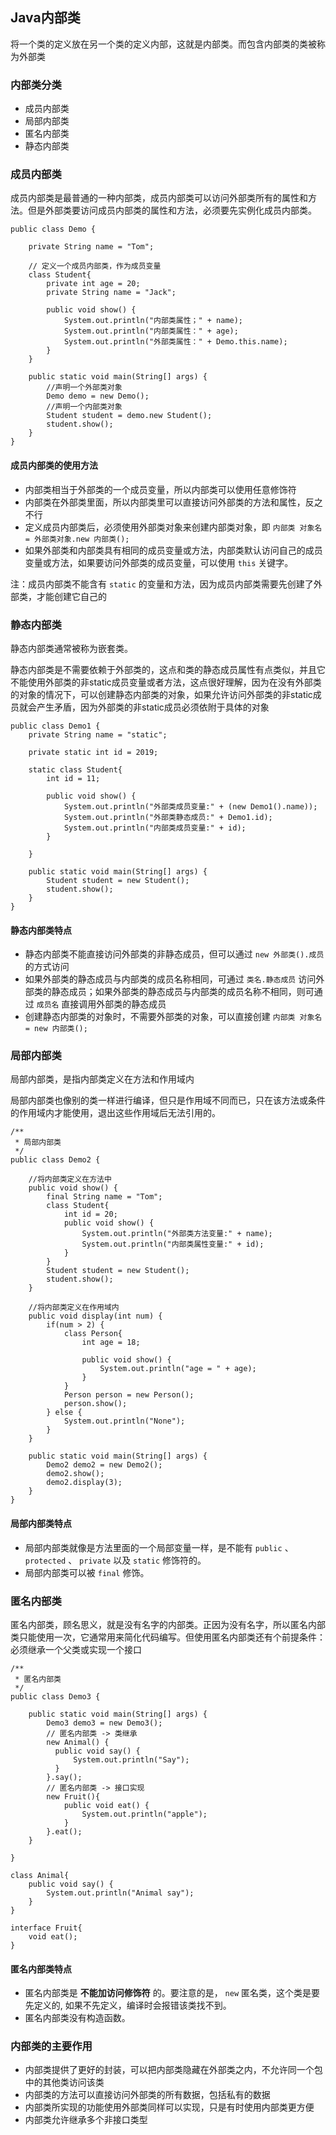 ## Java内部类

将一个类的定义放在另一个类的定义内部，这就是内部类。而包含内部类的类被称为外部类

### 内部类分类

- 成员内部类
- 局部内部类
- 匿名内部类
- 静态内部类

### 成员内部类

成员内部类是最普通的一种内部类，成员内部类可以访问外部类所有的属性和方法。但是外部类要访问成员内部类的属性和方法，必须要先实例化成员内部类。

```
public class Demo {

    private String name = "Tom";

    // 定义一个成员内部类，作为成员变量
    class Student{
        private int age = 20;
        private String name = "Jack";

        public void show() {
            System.out.println("内部类属性；" + name);
            System.out.println("内部类属性：" + age);
            System.out.println("外部类属性：" + Demo.this.name);
        }
    }

    public static void main(String[] args) {
        //声明一个外部类对象
        Demo demo = new Demo();
        //声明一个内部类对象
        Student student = demo.new Student();
        student.show();
    }
}
```

#### 成员内部类的使用方法

- 内部类相当于外部类的一个成员变量，所以内部类可以使用任意修饰符
- 内部类在外部类里面，所以内部类里可以直接访问外部类的方法和属性，反之不行
- 定义成员内部类后，必须使用外部类对象来创建内部类对象，即 `内部类 对象名 = 外部类对象.new 内部类();` 
- 如果外部类和内部类具有相同的成员变量或方法，内部类默认访问自己的成员变量或方法，如果要访问外部类的成员变量，可以使用 `this` 关键字。

注：成员内部类不能含有 `static` 的变量和方法，因为成员内部类需要先创建了外部类，才能创建它自己的

### 静态内部类

静态内部类通常被称为嵌套类。

静态内部类是不需要依赖于外部类的，这点和类的静态成员属性有点类似，并且它不能使用外部类的非static成员变量或者方法，这点很好理解，因为在没有外部类的对象的情况下，可以创建静态内部类的对象，如果允许访问外部类的非static成员就会产生矛盾，因为外部类的非static成员必须依附于具体的对象

```
public class Demo1 {
    private String name = "static";

    private static int id = 2019;

    static class Student{
        int id = 11;

        public void show() {
            System.out.println("外部类成员变量:" + (new Demo1().name));
            System.out.println("外部类静态成员:" + Demo1.id);
            System.out.println("内部类成员变量:" + id);
        }

    }

    public static void main(String[] args) {
        Student student = new Student();
        student.show();
    }
}
```

#### 静态内部类特点

- 静态内部类不能直接访问外部类的非静态成员，但可以通过 `new 外部类().成员` 的方式访问
- 如果外部类的静态成员与内部类的成员名称相同，可通过 `类名.静态成员` 访问外部类的静态成员；如果外部类的静态成员与内部类的成员名称不相同，则可通过 `成员名` 直接调用外部类的静态成员
- 创建静态内部类的对象时，不需要外部类的对象，可以直接创建 `内部类 对象名 = new 内部类();` 

### 局部内部类

局部内部类，是指内部类定义在方法和作用域内

局部内部类也像别的类一样进行编译，但只是作用域不同而已，只在该方法或条件的作用域内才能使用，退出这些作用域后无法引用的。

```
/**
 * 局部内部类
 */
public class Demo2 {

    //将内部类定义在方法中
    public void show() {
        final String name = "Tom";
        class Student{
            int id = 20;
            public void show() {
                System.out.println("外部类方法变量:" + name);
                System.out.println("内部类属性变量:" + id);
            }
        }
        Student student = new Student();
        student.show();
    }

    //将内部类定义在作用域内
    public void display(int num) {
        if(num > 2) {
            class Person{
                int age = 18;

                public void show() {
                    System.out.println("age = " + age);
                }
            }
            Person person = new Person();
            person.show();
        } else {
            System.out.println("None");
        }
    }

    public static void main(String[] args) {
        Demo2 demo2 = new Demo2();
        demo2.show();
        demo2.display(3);
    }
}
```

#### 局部内部类特点

- 局部内部类就像是方法里面的一个局部变量一样，是不能有 `public` 、 `protected` 、 `private`  以及 `static` 修饰符的。
- 局部内部类可以被 `final` 修饰。

### 匿名内部类

匿名内部类，顾名思义，就是没有名字的内部类。正因为没有名字，所以匿名内部类只能使用一次，它通常用来简化代码编写。但使用匿名内部类还有个前提条件：必须继承一个父类或实现一个接口

```
/**
 * 匿名内部类
 */
public class Demo3 {

    public static void main(String[] args) {
        Demo3 demo3 = new Demo3();
        // 匿名内部类 -> 类继承
        new Animal() {
          public void say() {
              System.out.println("Say");
          }
        }.say();
        // 匿名内部类 -> 接口实现
        new Fruit(){
            public void eat() {
                System.out.println("apple");
            }
        }.eat();
    }

}

class Animal{
    public void say() {
        System.out.println("Animal say");
    }
}

interface Fruit{
    void eat();
}
```

#### 匿名内部类特点

- 匿名内部类是 **不能加访问修饰符** 的。要注意的是， `new` 匿名类，这个类是要先定义的, 如果不先定义，编译时会报错该类找不到。
- 匿名内部类没有构造函数。

### 内部类的主要作用

- 内部类提供了更好的封装，可以把内部类隐藏在外部类之内，不允许同一个包中的其他类访问该类
- 内部类的方法可以直接访问外部类的所有数据，包括私有的数据
- 内部类所实现的功能使用外部类同样可以实现，只是有时使用内部类更方便
- 内部类允许继承多个非接口类型
